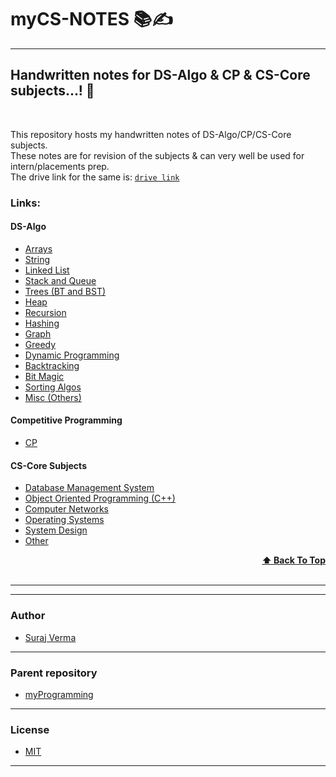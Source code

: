 # myCS-NOTES 📚✍
--------------------------------------------------------

## Handwritten notes for DS-Algo & CP & CS-Core subjects...! 🚀

<br>

This repository hosts my handwritten notes of DS-Algo/CP/CS-Core subjects.  <br>
These notes are for revision of the subjects & can very well be used for intern/placements prep. <br>
The drive link for the same is: [`drive link`](https://drive.google.com/drive/folders/1DCXUvS2_-5aqUsNPJO7Wf8INegCi4Yi4?usp=sharing)

### Links: 

#### DS-Algo

- [Arrays](https://github.com/Surajv311/myCS-NOTES/tree/main/DSA-CP-NOTES/Arrays) 
- [String](https://github.com/Surajv311/myCS-NOTES/tree/main/DSA-CP-NOTES/Strings)
- [Linked List](https://github.com/Surajv311/myCS-NOTES/tree/main/DSA-CP-NOTES/Linkedlist)
- [Stack and Queue](https://github.com/Surajv311/myCS-NOTES/tree/main/DSA-CP-NOTES/Stacks-Queues)
- [Trees (BT and BST)](https://github.com/Surajv311/myCS-NOTES/tree/main/DSA-CP-NOTES/Trees)
- [Heap](https://github.com/Surajv311/myCS-NOTES/tree/main/DSA-CP-NOTES/Heap)
- [Recursion](https://github.com/Surajv311/myCS-NOTES/tree/main/DSA-CP-NOTES/Recursion)
- [Hashing](https://github.com/Surajv311/myCS-NOTES/tree/main/DSA-CP-NOTES/Hashing)
- [Graph](https://github.com/Surajv311/myCS-NOTES/tree/main/DSA-CP-NOTES/Graphs)
- [Greedy](https://github.com/Surajv311/myCS-NOTES/tree/main/DSA-CP-NOTES/Greedy)
- [Dynamic Programming](https://github.com/Surajv311/myCS-NOTES/tree/main/DSA-CP-NOTES/Dynamic%20Programming)
- [Backtracking](https://github.com/Surajv311/myCS-NOTES/tree/main/DSA-CP-NOTES/Backtracking)
- [Bit Magic](https://github.com/Surajv311/myCS-NOTES/tree/main/DSA-CP-NOTES/Bitmagic)
- [Sorting Algos](https://github.com/Surajv311/myCS-NOTES/tree/main/DSA-CP-NOTES/Sorting-Algos)
- [Misc (Others)](https://github.com/Surajv311/myCS-NOTES/tree/main/DSA-CP-NOTES/Others-Explained)

#### Competitive Programming 

- [CP](https://github.com/Surajv311/myCS-NOTES/tree/main/DSA-CP-NOTES/__Competitive%20Programming)

#### CS-Core Subjects

- [Database Management System](https://github.com/Surajv311/myCS-NOTES/tree/main/CS_CORE-NOTES/DBMS)
- [Object Oriented Programming (C++)](https://github.com/Surajv311/myCS-NOTES/tree/main/CS_CORE-NOTES/OOPS)
- [Computer Networks](https://github.com/Surajv311/myCS-NOTES/tree/main/CS_CORE-NOTES/NETWORKS)
- [Operating Systems](https://github.com/Surajv311/myCS-NOTES/tree/main/CS_CORE-NOTES/OS)
- [System Design](https://github.com/Surajv311/myCS-NOTES/tree/main/CS_CORE-NOTES/SYSTEM_DESIGN)
- [Other](https://github.com/Surajv311/myCS-NOTES/tree/main/CS_CORE-NOTES/other)
  
<div align="right">
    <b><a href="#Links">⬆ Back To Top
    </a></b>
</div>

<br>

------------------------------------------
------------------------------------------

### Author

- [Suraj Verma](https://github.com/surajv311)

----------------------------------

### Parent repository

- [myProgramming](https://github.com/Surajv311/myProgramming)

----------------------------------

### License

- [MIT](https://github.com/Surajv311/myCS-NOTES/blob/main/LICENSE)

----------------------------------






